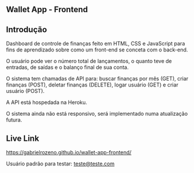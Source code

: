 ## Wallet App - Frontend

## Introdução
Dashboard de controle de finanças feito em HTML, CSS e JavaScript para fins de aprendizado sobre como um front-end se conceta com o back-end.

O usuário pode ver o número total de lançamentos, o quanto teve de entradas, de saídas e o balanço final de sua conta.

O sistema tem chamadas de API para: buscar finanças por mês (GET), criar finanças (POST), deletar finanças (DELETE), logar usuário (GET) e criar usuário (POST).

A API está hospedada na Heroku.

O sistema ainda não está responsivo, será implementado numa atualização futura.

## Live Link
https://gabrielrozeno.github.io/wallet-app-frontend/

Usuário padrão para testar: teste@teste.com

